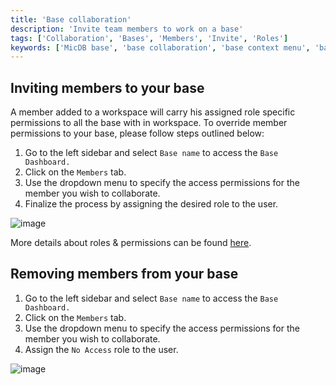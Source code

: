 ```yaml
---
title: 'Base collaboration'
description: 'Invite team members to work on a base'
tags: ['Collaboration', 'Bases', 'Members', 'Invite', 'Roles']
keywords: ['MicDB base', 'base collaboration', 'base context menu', 'base owner', 'base settings']
---
```


## Inviting members to your base
A member added to a workspace will carry his assigned role specific permissions to all the base with in workspace. To override member permissions to your base, please follow steps outlined below:

1. Go to the left sidebar and select `Base name` to access the `Base Dashboard.`
2. Click on the `Members` tab.
3. Use the dropdown menu to specify the access permissions for the member you wish to collaborate.
4. Finalize the process by assigning the desired role to the user.

![image](/img/v2/base/base-collaboration.png)

More details about roles & permissions can be found [here](/roles-and-permissions/roles-permissions-overview).

## Removing members from your base
1. Go to the left sidebar and select `Base name` to access the `Base Dashboard.`
2. Click on the `Members` tab.
3. Use the dropdown menu to specify the access permissions for the member you wish to collaborate.
4. Assign the `No Access` role to the user.

![image](/img/v2/base/base-collaboration.png)


